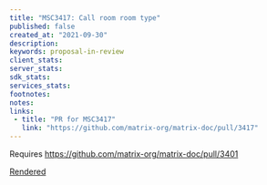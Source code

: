 ```yaml
---
title: "MSC3417: Call room room type"
published: false
created_at: "2021-09-30"
description:
keywords: proposal-in-review
client_stats:
server_stats:
sdk_stats:
services_stats:
footnotes:
notes:
links:
 - title: "PR for MSC3417"
   link: "https://github.com/matrix-org/matrix-doc/pull/3417"
---
```

Requires https://github.com/matrix-org/matrix-doc/pull/3401

[Rendered](https://github.com/SimonBrandner/matrix-doc/blob/msc/call-room-type/proposals/3417-call-room-type.md)
